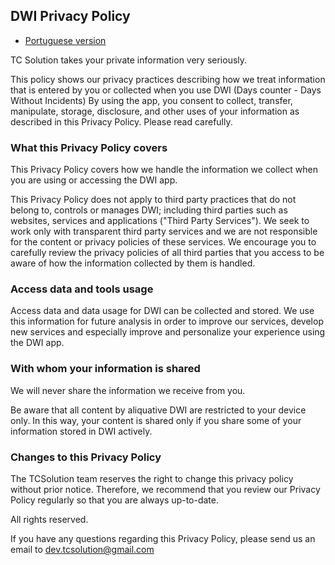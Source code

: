 ## DWI Privacy Policy

* [Portuguese version](../privacyPolicy/privacy_policy-pt.html)

TC Solution takes your private information very seriously.

This policy shows our privacy practices describing how we treat information that is entered by you or collected when you use DWI (Days counter - Days Without Incidents)
By using the app, you consent to collect, transfer, manipulate, storage, disclosure, and other uses of your information as described in this Privacy Policy. Please read carefully.

### What this Privacy Policy covers

This Privacy Policy covers how we handle the information we collect when you are using or accessing the DWI app.  

This Privacy Policy does not apply to third party practices that do not belong to, controls or manages DWI; including third parties such as websites, services and applications ("Third Party Services"). We seek to work only with transparent third party services and we are not responsible for the content or privacy policies of these services. We encourage you to carefully review the privacy policies of all third parties that you access to be aware of how the information collected by them is handled.  

### Access data and tools usage

Access data and data usage for DWI can be collected and stored. We use this information for future analysis in order to improve our services, develop new services and especially improve and personalize your experience using the DWI app.  

### With whom your information is shared

We will never share the information we receive from you.  

Be aware that all content by aliquative DWI are restricted to your device only. In this way, your content is shared only if you share some of your information stored in DWI actively.  

### Changes to this Privacy Policy

The TCSolution team reserves the right to change this privacy policy without prior notice. Therefore, we recommend that you review our Privacy Policy regularly so that you are always up-to-date.  

All rights reserved.  

If you have any questions regarding this Privacy Policy, please send us an email to [dev.tcsolution@gmail.com](mailto:dev.tcsolution@gmail.com)  






